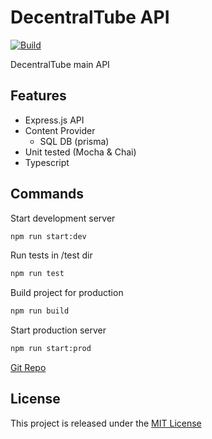 # DecentralTube API
[![Build](https://github.com/DecentralTube/decentraltube-api/actions/workflows/Build.yml/badge.svg)](https://github.com/DecentralTube/decentraltube-api/actions/workflows/Build.yml)

DecentralTube main API

## Features
- Express.js API 
- Content Provider
  - SQL DB (prisma)
- Unit tested (Mocha & Chai)
- Typescript

## Commands

Start development server
```sh
npm run start:dev
```

Run tests in /test dir
```sh
npm run test
```

Build project for production
```sh
npm run build
```

Start production server
```sh
npm run start:prod
```

[Git Repo](https://github.com/DecentralTube/decentraltube-api)

## License
This project is released under the [MIT License](https://opensource.org/licenses/MIT)